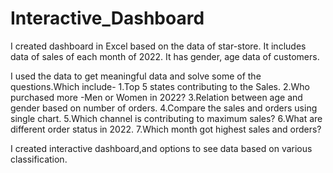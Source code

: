 # Interactive_Dashboard

I created dashboard in Excel based on the data of star-store. It includes data of sales of each month of 2022. It has gender, age data of customers.

I used the data to get meaningful data and solve some of the questions.Which include-
1.Top 5 states contributing to the Sales.
2.Who purchased more -Men or Women in 2022?
3.Relation between age and gender based on number of orders.
4.Compare the sales and orders using single chart.
5.Which channel is contributing to maximum sales?
6.What are different order status in 2022.
7.Which month got highest sales and orders?

I created interactive dashboard,and options to see data based on various classification.
